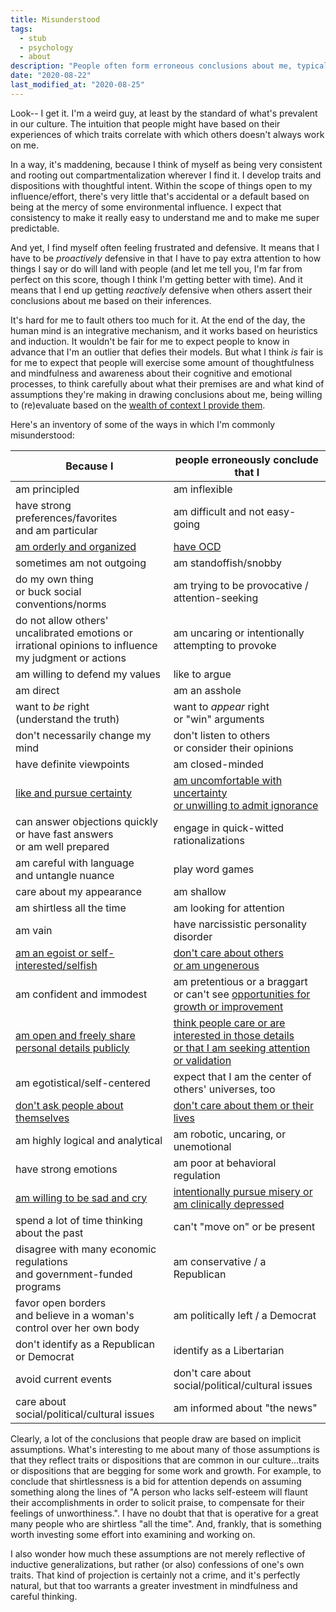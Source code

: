 ```yaml
---
title: Misunderstood
tags:
  - stub
  - psychology
  - about
description: "People often form erroneous conclusions about me, typically because some superficial manifestation of my traits correlates with some others in their experience. It's understandable, but frustrating."
date: "2020-08-22"
last_modified_at: "2020-08-25"
---
```


Look-- I get it. I'm a weird guy, at least by the standard of what's prevalent in our culture. The intuition that people might have based on their experiences of which traits correlate with which others doesn't always work on me.

In a way, it's maddening, because I think of myself as being very consistent and rooting out compartmentalization wherever I find it. I develop traits and dispositions with thoughtful intent. Within the scope of things open to my influence/effort, there's very little that's accidental or a default based on being at the mercy of some environmental influence. I expect that consistency to make it really easy to understand me and to make me super predictable.

And yet, I find myself often feeling frustrated and defensive. It means that I have to be _proactively_ defensive in that I have to pay extra attention to how things I say or do will land with people (and let me tell you, I'm far from perfect on this score, though I think I'm getting better with time). And it means that I end up getting _reactively_ defensive when others assert their conclusions about me based on their inferences.

It's hard for me to fault others too much for it. At the end of the day, the human mind is an integrative mechanism, and it works based on heuristics and induction. It wouldn't be fair for me to expect people to know in advance that I'm an outlier that defies their models. But what I think _is_ fair is for me to expect that people will exercise some amount of thoughtfulness and mindfulness and awareness about their cognitive and emotional processes, to think carefully about what their premises are and what kind of assumptions they're making in drawing conclusions about me, being willing to (re)evaluate based on the [wealth of context I provide them](/way-of-absolute-candor/).

Here's an inventory of some of the ways in which I'm commonly misunderstood:

|Because I|people erroneously conclude that I|
|-|-|
|am principled|am inflexible|
|have strong preferences/favorites<br />and am particular|am difficult and not easy-going|
|[am orderly and organized](/obsessive-compulsive-order/)|[have OCD](/obsessive-compulsive-order/)|
|sometimes am not outgoing|am standoffish/snobby|
|do my own thing<br />or buck social conventions/norms|am trying to be provocative / attention-seeking|
|do not allow others' uncalibrated emotions or<br />irrational opinions to influence my judgment or actions|am uncaring or intentionally attempting to provoke|
|am willing to defend my values|like to argue|
|am direct|am an asshole|
|want to _be_ right<br />(understand the truth)|want to _appear_ right<br /> or "win" arguments|
|don't necessarily change my mind|don't listen to others<br />or consider their opinions|
|have definite viewpoints|am closed-minded|
|[like and pursue certainty](/objecrtive-truth-comfort-with-uncertainty/)|[am uncomfortable with uncertainty<br />or unwilling to admit ignorance](/objecrtive-truth-comfort-with-uncertainty/)|
|can answer objections quickly<br />or have fast answers<br />or am well prepared|engage in quick-witted rationalizations|
|am careful with language<br />and untangle nuance|play word games|
|care about my appearance|am shallow|
|am shirtless all the time|am looking for attention|
|am vain|have narcissistic personality disorder|
|[am an egoist or self-interested/selfish](/harmony-of-interests/)|[don't care about others<br />or am ungenerous](/harmony-of-interests/)|
|am confident and immodest|am pretentious or a braggart<br />or can't see [opportunities for growth or improvement](/growth/)|
|[am open and freely share personal details publicly](/way-of-absolute-candor/)|[think people care or are interested in those details<br />or that I am seeking attention or validation](/way-of-absolute-candor/)|
|am egotistical/self-centered|expect that I am the center of others' universes, too|
|[don't ask people about themselves](/asking-people-about-themselves/)|[don't care about them or their lives](/asking-people-about-themselves/)|
|am highly logical and analytical|am robotic, uncaring, or unemotional|
|have strong emotions|am poor at behavioral regulation|
|[am willing to be sad and cry](/depression-and-mental-illness/)|[intentionally pursue misery or am clinically depressed](/depression-and-mental-illness/)|
|spend a lot of time thinking about the past|can't "move on" or be present|
|disagree with many economic regulations<br />and government-funded programs|am conservative / a Republican|
|favor open borders<br />and believe in a woman's control over her own body|am politically left / a Democrat|
|don't identify as a Republican or Democrat|identify as a Libertarian|
|avoid current events|don't care about social/political/cultural issues|
|care about social/political/cultural issues|am informed about "the news"|

Clearly, a lot of the conclusions that people draw are based on implicit assumptions. What's interesting to me about many of those assumptions is that they reflect traits or dispositions that are common in our culture...traits or dispositions that are begging for some work and growth. For example, to conclude that shirtlessness is a bid for attention depends on assuming something along the lines of "A person who lacks self-esteem will flaunt their accomplishments in order to solicit praise, to compensate for their feelings of unworthiness.". I have no doubt that that is operative for a great many people who are shirtless "all the time". And, frankly, that is something worth investing some effort into examining and working on.

I also wonder how much these assumptions are not merely reflective of inductive generalizations, but rather (or also) confessions of one's own traits. That kind of projection is certainly not a crime, and it's perfectly natural, but that too warrants a greater investment in mindfulness and careful thinking.
